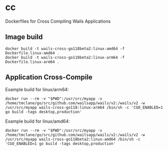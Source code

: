 # cc
Dockerfiles for Cross Compiling Wails Applications

## Image build


    docker build -t wails-cross-go118beta2:linux-amd64 -f Dockerfile.linux-amd64 .
    docker build -t wails-cross-go118beta2:linux-arm64 -f Dockerfile.linux-arm64 .



## Application Cross-Compile

Example build for linux/arm64:

    docker run --rm -v "$PWD":/usr/src/myapp -v /home/tmclane/go/src/github.com/wailsapp/wails/v2:/wails/v2 -w /usr/src/myapp wails-cross-go118:linux-arm64 /bin/sh -c 'CGO_ENABLED=1 go build -tags desktop,production'

Example build for linux/amd64:

    docker run --rm -v "$PWD":/usr/src/myapp -v /home/tmclane/go/src/github.com/wailsapp/wails/v2:/wails/v2 -w /usr/src/myapp wails-cross-go118beta2:linux-amd64 /bin/sh -c 'CGO_ENABLED=1 go build -tags desktop,production'
